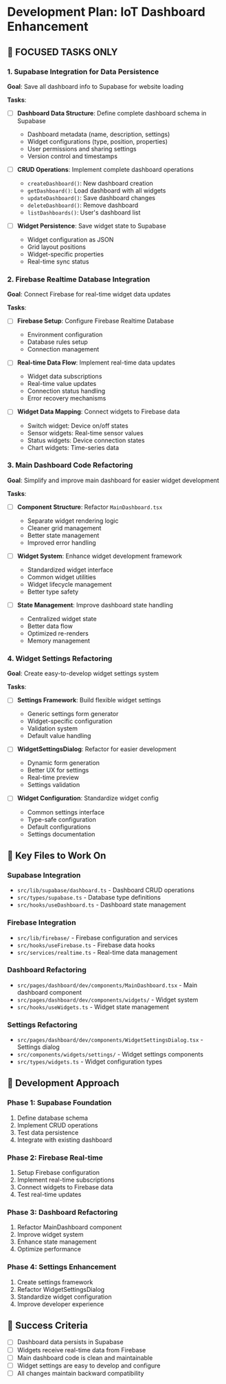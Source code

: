 # Development Plan: IoT Dashboard Enhancement

## 🎯 FOCUSED TASKS ONLY

### 1. Supabase Integration for Data Persistence
**Goal**: Save all dashboard info to Supabase for website loading

**Tasks**:
- [ ] **Dashboard Data Structure**: Define complete dashboard schema in Supabase
  - Dashboard metadata (name, description, settings)
  - Widget configurations (type, position, properties)
  - User permissions and sharing settings
  - Version control and timestamps

- [ ] **CRUD Operations**: Implement complete dashboard operations
  - `createDashboard()`: New dashboard creation
  - `getDashboard()`: Load dashboard with all widgets
  - `updateDashboard()`: Save dashboard changes
  - `deleteDashboard()`: Remove dashboard
  - `listDashboards()`: User's dashboard list

- [ ] **Widget Persistence**: Save widget state to Supabase
  - Widget configuration as JSON
  - Grid layout positions
  - Widget-specific properties
  - Real-time sync status

### 2. Firebase Realtime Database Integration
**Goal**: Connect Firebase for real-time widget data updates

**Tasks**:
- [ ] **Firebase Setup**: Configure Firebase Realtime Database
  - Environment configuration
  - Database rules setup
  - Connection management

- [ ] **Real-time Data Flow**: Implement real-time data updates
  - Widget data subscriptions
  - Real-time value updates
  - Connection status handling
  - Error recovery mechanisms

- [ ] **Widget Data Mapping**: Connect widgets to Firebase data
  - Switch widget: Device on/off states
  - Sensor widgets: Real-time sensor values
  - Status widgets: Device connection states
  - Chart widgets: Time-series data

### 3. Main Dashboard Code Refactoring
**Goal**: Simplify and improve main dashboard for easier widget development

**Tasks**:
- [ ] **Component Structure**: Refactor `MainDashboard.tsx`
  - Separate widget rendering logic
  - Cleaner grid management
  - Better state management
  - Improved error handling

- [ ] **Widget System**: Enhance widget development framework
  - Standardized widget interface
  - Common widget utilities
  - Widget lifecycle management
  - Better type safety

- [ ] **State Management**: Improve dashboard state handling
  - Centralized widget state
  - Better data flow
  - Optimized re-renders
  - Memory management

### 4. Widget Settings Refactoring
**Goal**: Create easy-to-develop widget settings system

**Tasks**:
- [ ] **Settings Framework**: Build flexible widget settings
  - Generic settings form generator
  - Widget-specific configuration
  - Validation system
  - Default value handling

- [ ] **WidgetSettingsDialog**: Refactor for easier development
  - Dynamic form generation
  - Better UX for settings
  - Real-time preview
  - Settings validation

- [ ] **Widget Configuration**: Standardize widget config
  - Common settings interface
  - Type-safe configuration
  - Default configurations
  - Settings documentation

## 📁 Key Files to Work On

### Supabase Integration
- `src/lib/supabase/dashboard.ts` - Dashboard CRUD operations
- `src/types/supabase.ts` - Database type definitions
- `src/hooks/useDashboard.ts` - Dashboard state management

### Firebase Integration
- `src/lib/firebase/` - Firebase configuration and services
- `src/hooks/useFirebase.ts` - Firebase data hooks
- `src/services/realtime.ts` - Real-time data management

### Dashboard Refactoring
- `src/pages/dashboard/dev/components/MainDashboard.tsx` - Main dashboard component
- `src/pages/dashboard/dev/components/widgets/` - Widget system
- `src/hooks/useWidgets.ts` - Widget state management

### Settings Refactoring
- `src/pages/dashboard/dev/components/WidgetSettingsDialog.tsx` - Settings dialog
- `src/components/widgets/settings/` - Widget settings components
- `src/types/widgets.ts` - Widget configuration types

## 🔧 Development Approach

### Phase 1: Supabase Foundation
1. Define database schema
2. Implement CRUD operations
3. Test data persistence
4. Integrate with existing dashboard

### Phase 2: Firebase Real-time
1. Setup Firebase configuration
2. Implement real-time subscriptions
3. Connect widgets to Firebase data
4. Test real-time updates

### Phase 3: Dashboard Refactoring
1. Refactor MainDashboard component
2. Improve widget system
3. Enhance state management
4. Optimize performance

### Phase 4: Settings Enhancement
1. Create settings framework
2. Refactor WidgetSettingsDialog
3. Standardize widget configuration
4. Improve developer experience

## 🎯 Success Criteria
- [ ] Dashboard data persists in Supabase
- [ ] Widgets receive real-time data from Firebase
- [ ] Main dashboard code is clean and maintainable
- [ ] Widget settings are easy to develop and configure
- [ ] All changes maintain backward compatibility